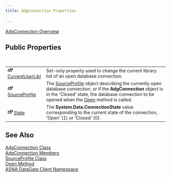 ```yaml
---
title: AdgConnection Properties

---
```


[AdgConnection Overview](adg-connection-class.html) 
## Public Properties

<br />


|      |      |
| ---- | ---- |
| <img alt="public property" src="images/property.bmp" width="16" height="16" border="0" /> [ CurrentUserLibl](adg-connection-current-user-libl-property.html) | Set-only property used to change the current library list of an open database connection. |
| <img alt="public property" src="images/property.bmp" width="16" height="16" border="0" /> [ SourceProfile](adg-connection-class-source-profile-property.html) | The [SourceProfile](source-profile-class.html) object describing the currently open database connection, or if the **AdgConnection** object is in the 'Closed' state, the database connection to be opened when the [ Open](adg-connection-class-open-method.html) method is called. |
| <img alt="public property" src="images/property.bmp" width="16" height="16" border="0" /> [ State](adg-connection-class-state-property.html) | The **System.Data.ConnectionState** value corresponding to the current state of the connection, 'Open' (1) or 'Closed' (0). |



## See Also


[AdgConnection Class](adg-connection-class.html)
      <br />
[AdgConnection Members](adg-connection-members.html)
      <br />
[SourceProfile Class](source-profile-class.html)
      <br />
[Open Method](adg-connection-class-open-method.html)
      <br />
[ASNA DataGate Client Namespace](datagate-client-namespace.html)

